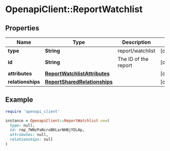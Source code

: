 # OpenapiClient::ReportWatchlist

## Properties

| Name | Type | Description | Notes |
| ---- | ---- | ----------- | ----- |
| **type** | **String** | report/watchlist | [optional] |
| **id** | **String** | The ID of the report | [optional] |
| **attributes** | [**ReportWatchlistAttributes**](ReportWatchlistAttributes.md) |  | [optional] |
| **relationships** | [**ReportSharedRelationships**](ReportSharedRelationships.md) |  | [optional] |

## Example

```ruby
require 'openapi_client'

instance = OpenapiClient::ReportWatchlist.new(
  type: null,
  id: rep_7WNzPaNcroBKLarNHBjYDLAp,
  attributes: null,
  relationships: null
)
```

